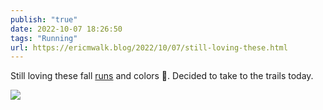 ```yaml
---
publish: "true"
date: 2022-10-07 18:26:50
tags: "Running"
url: https://ericmwalk.blog/2022/10/07/still-loving-these.html
---
```


Still loving these fall [runs](http://www.strava.com/activities/7926614176) and colors 🍂. Decided to take to the trails today.


![](https://ericmwalk.blog/uploads/2022/e318762c61.jpg)